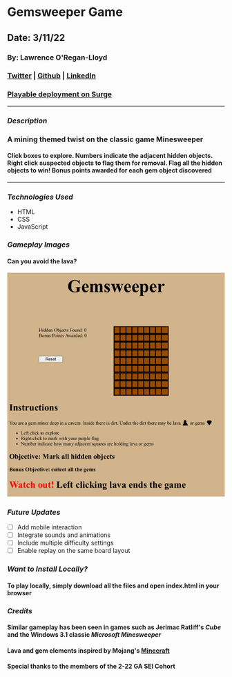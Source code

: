# Gemsweeper Game

## Date: 3/11/22

### By: Lawrence O'Regan-Lloyd

### [Twitter](https://twitter.com/Lawrence_OL) | [Github](https://github.com/LawrenceOL) | [LinkedIn](https://www.linkedin.com/in/lawrenceol/)

### [Playable deployment on Surge](https://https://gem-sweeper.surge.sh)
---

### ***Description***

### A mining themed twist on the classic game Minesweeper
#### Click boxes to explore. Numbers indicate the adjacent hidden objects. Right click suspected objects to flag them for removal. Flag all the hidden objects to win! Bonus points awarded for each gem object discovered

---

### ***Technologies Used***

- HTML
- CSS
- JavaScript

### ***Gameplay Images***

#### Can you avoid the lava?

![Image](./assets/Gemsweeper.jpg)

### ***Future Updates***

- [ ] Add mobile interaction
- [ ] Integrate sounds and animations
- [ ] Include multiple difficulty settings
- [ ] Enable replay on the same board layout

### ***Want to Install Locally?***
#### To play locally, simply download all the files and open index.html in your browser

### ***Credits***
#### Similar gameplay has been seen in games such as Jerimac Ratliff's *Cube* and the Windows 3.1 classic *Microsoft Minesweeper*
#### Lava and gem elements inspired by Mojang's [Minecraft](https://www.minecraft.net/) 
#### Special thanks to the members of the 2-22 GA SEI Cohort


